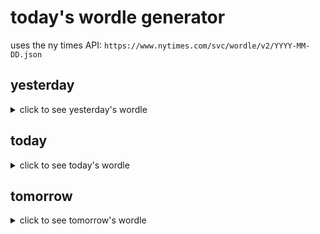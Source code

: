 # today's wordle generator

uses the ny times API: `https://www.nytimes.com/svc/wordle/v2/YYYY-MM-DD.json`

## yesterday

<details>
    <summary>click to see yesterday's wordle</summary>

    scale

</details>

## today

<details>
    <summary>click to see today's wordle</summary>

    lower

</details>

## tomorrow

<details>
    <summary>click to see tomorrow's wordle</summary>

    ensue

</details>

